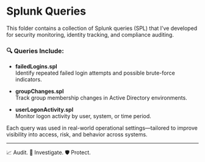 # Splunk Queries

This folder contains a collection of Splunk queries (SPL) that I’ve developed for security monitoring, identity tracking, and compliance auditing.

### 🔍 Queries Include:
- **failedLogins.spl**  
  Identify repeated failed login attempts and possible brute-force indicators.

- **groupChanges.spl**  
  Track group membership changes in Active Directory environments.

- **userLogonActivity.spl**  
  Monitor logon activity by user, system, or time period.

Each query was used in real-world operational settings—tailored to improve visibility into access, risk, and behavior across systems.

---

📈 Audit. 📂 Investigate. 🛡️ Protect.
